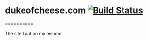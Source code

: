 # dukeofcheese.com  [![Build Status](https://travis-ci.org/wylie/ifeelblank.com.svg?branch=develop)](https://travis-ci.org/wylie/ifeelblank.com)

==========

The site I put on my resume